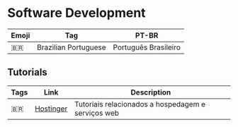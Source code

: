 # Software Development

| Emoji | Tag | PT-BR |
|-|-|-|
| 🇧🇷 | Brazilian Portuguese | Português Brasileiro |

## Tutorials

| Tags | Link | Description |
|-|-|-|
| 🇧🇷 | [Hostinger](https://www.hostinger.com.br/tutoriais) | Tutoriais relacionados a hospedagem e serviços web |
